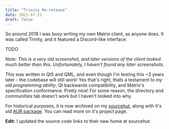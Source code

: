 ```yaml
---
title: "Trinity Re-release"
date: 2021-07-21
draft: false
---
```


So around 2018 I was busy writing my own Matrix client, as anyone does. It was called Trinity, and it featured a Discord-like interface:

TODO

_Note: This is a very old screenshot, and later versions of the client looked much better than this. Unfortunately, I haven't found any later screenshots._

This was written in Qt5 and QML, and even though I'm testing this ~3 years later - the codebase will still work! Yes that's right, thats a testament to _my old programming ability_, Qt backwards compatibility, and Matrix's specification conformance. Pretty nice! For some reason, the directory and communities tab doesn't work but I haven't looked into why.

For historical purposes, it is now archived on my [sourcehut](https://git.sr.ht/~redstrate/trinity), along with it's old [AUR package](https://git.sr.ht/~redstrate/pkgbuilds/tree/main/item/trinity-git/PKGBUILD). You can read more on it's project page.

**Edit:** I updated the source code links to their new home at sourcehut.
